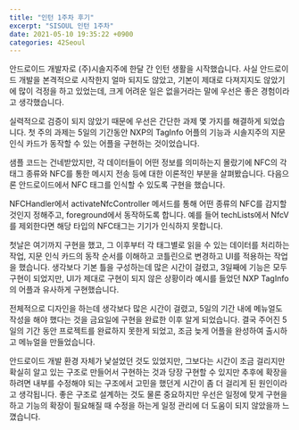 ```yaml
---
title: "인턴 1주차 후기"
excerpt: "SISOUL 인턴 1주차"
date: 2021-05-10 19:35:22 +0900
categories: 42Seoul
---
```


안드로이드 개발자로 (주)시솔지주에 한달 간 인턴 생활을 시작했습니다.
사실 안드로이드 개발을 본격적으로 시작한지 얼마 되지도 않았고, 기본이 제대로 다져지지도 않았기에 많이 걱정을 하고 있었는데, 크게 어려운 일은 없을거라는 말에 우선은 좋은 경험이라고 생각했습니다.

실력적으로 검증이 되지 않았기 때문에 우선은 간단한 과제 몇 가지를 해결하게 되었습니다.
첫 주의 과제는 5일의 기간동안 NXP의 TagInfo 어플의 기능과 시솔지주의 지문 인식 카드가 동작할 수 있는 어플을 구현하는 것이었습니다.

샘플 코드는 건네받았지만, 각 데이터들이 어떤 정보를 의미하는지 몰랐기에 NFC의 각 태그 종류와 NFC를 통한 메시지 전송 등에 대한 이론적인 부분을 살펴봤습니다.
다음으론 안드로이드에서 NFC 태그를 인식할 수 있도록 구현을 했습니다.

NFCHandler에서 activateNfcController 메서드를 통해 어떤 종류의 NFC를 감지할 것인지 정해주고, foreground에서 동작하도록 합니다.
예를 들어 techLists에서 NfcV를 제외한다면 해당 타입의 NFC태그는 기기가 인식하지 못합니다.

첫날은 여기까지 구현을 했고, 그 이후부터 각 태그별로 읽을 수 있는 데이터를 처리하는 작업, 지문 인식 카드의 동작 순서를 이해하고 코틀린으로 변경하고 UI를 적용하는 작업을 했습니다.
생각보다 기본 틀을 구성하는데 많은 시간이 걸렸고, 3일째에 기능은 모두 구현이 되었지만, UI가 제대로 구현이 되지 않은 상황이라 예시를 들었던 NXP TagInfo의 어플과 유사하게 구현했습니다.

전체적으로 디자인을 하는데 생각보다 많은 시간이 걸렸고, 5일의 기간 내에 메뉴얼도 작성을 해야 했다는 것을 금요일에 구현을 완료한 이후 알게 되었습니다. 결국 주어진 5일의 기간 동안 프로젝트를 완료하지 못한게 되었고, 조금 늦게 어플을 완성하여 출시하고 메뉴얼을 만들었습니다.

안드로이드 개발 환경 자체가 낯설었던 것도 있었지만, 그보다는 시간이 조금 걸리지만 확실히 알고 있는 구조로 만들어서 구현하는 것과 당장 구현할 수 있지만 추후에 확장을 하려면 내부를 수정해야 되는 구조에서 고민을 했던게 시간이 좀 더 걸리게 된 원인이라고 생각됩니다. 좋은 구조로 설계하는 것도 물론 중요하지만 우선은 일정에 맞게 구현을 하고 기능의 확장이 필요해질 때 수정을 하는게 일정 관리에 더 도움이 되지 않았을까 느꼈습니다.
